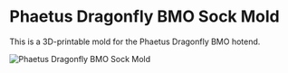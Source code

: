 # Phaetus Dragonfly BMO Sock Mold

This is a 3D-printable mold for the Phaetus Dragonfly BMO hotend.

<img src="" alt="Phaetus Dragonfly BMO Sock Mold"/>
